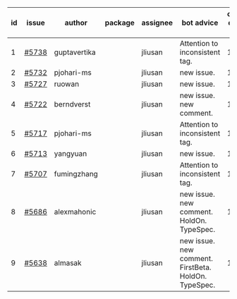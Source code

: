 | id | issue | author | package | assignee | bot advice | created date of issue | target release date | date from target |
| ------ | ------ | ------ | ------ | ------ | ------ | ------ | ------ | :-----: |
| 1 | [#5738](https://github.com/Azure/sdk-release-request/issues/5738) | guptavertika |  | jliusan | Attention to inconsistent tag. | 11-20 | 12-26 |  |
| 2 | [#5732](https://github.com/Azure/sdk-release-request/issues/5732) | pjohari-ms |  | jliusan | new issue. | 11-18 | 12-27 |  |
| 3 | [#5727](https://github.com/Azure/sdk-release-request/issues/5727) | ruowan |  | jliusan | new issue. | 11-15 | 12-26 |  |
| 4 | [#5722](https://github.com/Azure/sdk-release-request/issues/5722) | berndverst |  | jliusan | new issue. new comment. | 11-15 | 12-27 |  |
| 5 | [#5717](https://github.com/Azure/sdk-release-request/issues/5717) | pjohari-ms |  | jliusan | Attention to inconsistent tag. | 11-13 | 12-27 |  |
| 6 | [#5713](https://github.com/Azure/sdk-release-request/issues/5713) | yangyuan |  | jliusan | new issue. | 11-11 | 12-27 |  |
| 7 | [#5707](https://github.com/Azure/sdk-release-request/issues/5707) | fumingzhang |  | jliusan | Attention to inconsistent tag. | 11-11 | 12-26 |  |
| 8 | [#5686](https://github.com/Azure/sdk-release-request/issues/5686) | alexmahonic |  | jliusan | new issue. new comment. HoldOn. TypeSpec. | 11-05 | 11-22 |  |
| 9 | [#5638](https://github.com/Azure/sdk-release-request/issues/5638) | almasak |  | jliusan | new issue. new comment. FirstBeta. HoldOn. TypeSpec. | 10-23 | 12-03 |  |
